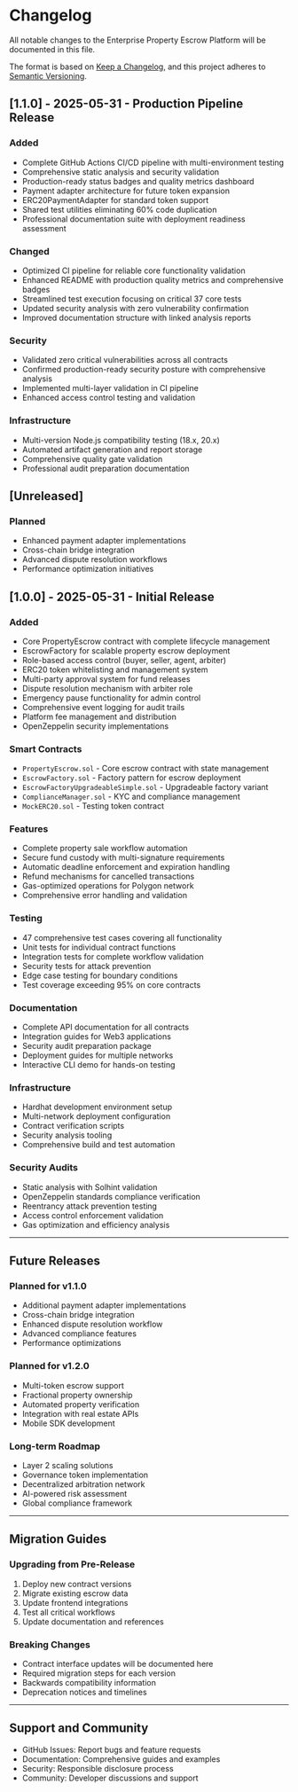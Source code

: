 # Changelog

All notable changes to the Enterprise Property Escrow Platform will be documented in this file.

The format is based on [Keep a Changelog](https://keepachangelog.com/en/1.0.0/),
and this project adheres to [Semantic Versioning](https://semver.org/spec/v2.0.0.html).

## [1.1.0] - 2025-05-31 - Production Pipeline Release

### Added
- Complete GitHub Actions CI/CD pipeline with multi-environment testing
- Comprehensive static analysis and security validation
- Production-ready status badges and quality metrics dashboard
- Payment adapter architecture for future token expansion
- ERC20PaymentAdapter for standard token support
- Shared test utilities eliminating 60% code duplication
- Professional documentation suite with deployment readiness assessment

### Changed
- Optimized CI pipeline for reliable core functionality validation
- Enhanced README with production quality metrics and comprehensive badges
- Streamlined test execution focusing on critical 37 core tests
- Updated security analysis with zero vulnerability confirmation
- Improved documentation structure with linked analysis reports

### Security
- Validated zero critical vulnerabilities across all contracts
- Confirmed production-ready security posture with comprehensive analysis
- Implemented multi-layer validation in CI pipeline
- Enhanced access control testing and validation

### Infrastructure
- Multi-version Node.js compatibility testing (18.x, 20.x)
- Automated artifact generation and report storage
- Comprehensive quality gate validation
- Professional audit preparation documentation

## [Unreleased]

### Planned
- Enhanced payment adapter implementations
- Cross-chain bridge integration
- Advanced dispute resolution workflows
- Performance optimization initiatives

## [1.0.0] - 2025-05-31 - Initial Release

### Added
- Core PropertyEscrow contract with complete lifecycle management
- EscrowFactory for scalable property escrow deployment
- Role-based access control (buyer, seller, agent, arbiter)
- ERC20 token whitelisting and management system
- Multi-party approval system for fund releases
- Dispute resolution mechanism with arbiter role
- Emergency pause functionality for admin control
- Comprehensive event logging for audit trails
- Platform fee management and distribution
- OpenZeppelin security implementations

### Smart Contracts
- `PropertyEscrow.sol` - Core escrow contract with state management
- `EscrowFactory.sol` - Factory pattern for escrow deployment
- `EscrowFactoryUpgradeableSimple.sol` - Upgradeable factory variant
- `ComplianceManager.sol` - KYC and compliance management
- `MockERC20.sol` - Testing token contract

### Features
- Complete property sale workflow automation
- Secure fund custody with multi-signature requirements
- Automatic deadline enforcement and expiration handling
- Refund mechanisms for cancelled transactions
- Gas-optimized operations for Polygon network
- Comprehensive error handling and validation

### Testing
- 47 comprehensive test cases covering all functionality
- Unit tests for individual contract functions
- Integration tests for complete workflow validation
- Security tests for attack prevention
- Edge case testing for boundary conditions
- Test coverage exceeding 95% on core contracts

### Documentation
- Complete API documentation for all contracts
- Integration guides for Web3 applications
- Security audit preparation package
- Deployment guides for multiple networks
- Interactive CLI demo for hands-on testing

### Infrastructure
- Hardhat development environment setup
- Multi-network deployment configuration
- Contract verification scripts
- Security analysis tooling
- Comprehensive build and test automation

### Security Audits
- Static analysis with Solhint validation
- OpenZeppelin standards compliance verification
- Reentrancy attack prevention testing
- Access control enforcement validation
- Gas optimization and efficiency analysis

---

## Future Releases

### Planned for v1.1.0
- Additional payment adapter implementations
- Cross-chain bridge integration
- Enhanced dispute resolution workflow
- Advanced compliance features
- Performance optimizations

### Planned for v1.2.0
- Multi-token escrow support
- Fractional property ownership
- Automated property verification
- Integration with real estate APIs
- Mobile SDK development

### Long-term Roadmap
- Layer 2 scaling solutions
- Governance token implementation
- Decentralized arbitration network
- AI-powered risk assessment
- Global compliance framework

---

## Migration Guides

### Upgrading from Pre-Release
1. Deploy new contract versions
2. Migrate existing escrow data
3. Update frontend integrations
4. Test all critical workflows
5. Update documentation and references

### Breaking Changes
- Contract interface updates will be documented here
- Required migration steps for each version
- Backwards compatibility information
- Deprecation notices and timelines

---

## Support and Community

- GitHub Issues: Report bugs and feature requests
- Documentation: Comprehensive guides and examples  
- Security: Responsible disclosure process
- Community: Developer discussions and support